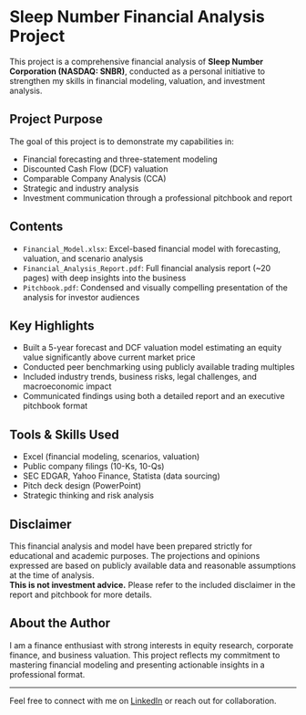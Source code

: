 # Sleep Number Financial Analysis Project

This project is a comprehensive financial analysis of **Sleep Number Corporation (NASDAQ: SNBR)**, conducted as a personal initiative to strengthen my skills in financial modeling, valuation, and investment analysis.

## Project Purpose

The goal of this project is to demonstrate my capabilities in:
- Financial forecasting and three-statement modeling
- Discounted Cash Flow (DCF) valuation
- Comparable Company Analysis (CCA)
- Strategic and industry analysis
- Investment communication through a professional pitchbook and report

## Contents

- `Financial_Model.xlsx`: Excel-based financial model with forecasting, valuation, and scenario analysis
- `Financial_Analysis_Report.pdf`: Full financial analysis report (~20 pages) with deep insights into the business
- `Pitchbook.pdf`: Condensed and visually compelling presentation of the analysis for investor audiences

## Key Highlights

- Built a 5-year forecast and DCF valuation model estimating an equity value significantly above current market price
- Conducted peer benchmarking using publicly available trading multiples
- Included industry trends, business risks, legal challenges, and macroeconomic impact
- Communicated findings using both a detailed report and an executive pitchbook format

## Tools & Skills Used

- Excel (financial modeling, scenarios, valuation)
- Public company filings (10-Ks, 10-Qs)
- SEC EDGAR, Yahoo Finance, Statista (data sourcing)
- Pitch deck design (PowerPoint)
- Strategic thinking and risk analysis

## Disclaimer

This financial analysis and model have been prepared strictly for educational and academic purposes. The projections and opinions expressed are based on publicly available data and reasonable assumptions at the time of analysis.  
**This is not investment advice.** Please refer to the included disclaimer in the report and pitchbook for more details.

## About the Author

I am a finance enthusiast with strong interests in equity research, corporate finance, and business valuation. This project reflects my commitment to mastering financial modeling and presenting actionable insights in a professional format.

---

Feel free to connect with me on [LinkedIn](https://www.linkedin.com/sheershp26) or reach out for collaboration.

